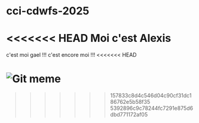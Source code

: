 # cci-cdwfs-2025

<<<<<<< HEAD
Moi c'est Alexis
=======
c'est moi gael !!!
c'est encore moi !!!
<<<<<<< HEAD

![Git meme](https://imgs.search.brave.com/usj27HE0VQR0-WeCdOT5-ZYxQXKQbiN6lFwg-FvMap4/rs:fit:860:0:0:0/g:ce/aHR0cHM6Ly9ibG9n/LmNvZGVpdGJyby5j/b20vd3AtY29udGVu/dC91cGxvYWRzLzIw/MjUvMDgvZ2l0LWFk/ZC1tZW1lLndlYnA)
=======
>>>>>>> 157833c8d4c546d04c90cf31dc186762e5b58f35
>>>>>>> 5392896c9c78244fc7291e875d6dbd771172af05
